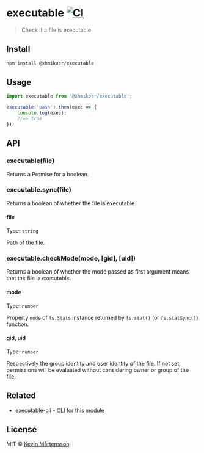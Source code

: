 # executable [![CI](https://github.com/XhmikosR/executable/actions/workflows/ci.yml/badge.svg?branch=master)](https://github.com/XhmikosR/executable/actions/workflows/ci.yml)

> Check if a file is executable


## Install

```sh
npm install @xhmikosr/executable
```


## Usage

```js
import executable from '@xhmikosr/executable';

executable('bash').then(exec => {
	console.log(exec);
	//=> true
});
```


## API

### executable(file)

Returns a Promise for a boolean.

### executable.sync(file)

Returns a boolean of whether the file is executable.

#### file

Type: `string`

Path of the file.

### executable.checkMode(mode, [gid], [uid])

Returns a boolean of whether the mode passed as first argument means that the file is executable.

#### mode

Type: `number`

Property `mode` of `fs.Stats` instance returned by `fs.stat()` (or `fs.statSync()`) function.

#### gid, uid

Type: `number`

Respectively the group identity and user identity of the file. If not set, permissions will be evaluated without considering owner or group of the file.

## Related

* [executable-cli](https://github.com/kevva/executable-cli) - CLI for this module


## License

MIT © [Kevin Mårtensson](https://github.com/kevva)
